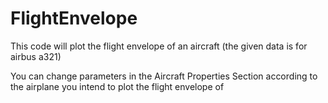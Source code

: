 # FlightEnvelope
<p>This code will plot the flight envelope of an aircraft (the given data is for airbus a321)</p>
<p>You can change parameters in the Aircraft Properties Section according to the airplane you intend to plot the flight envelope of</p>
